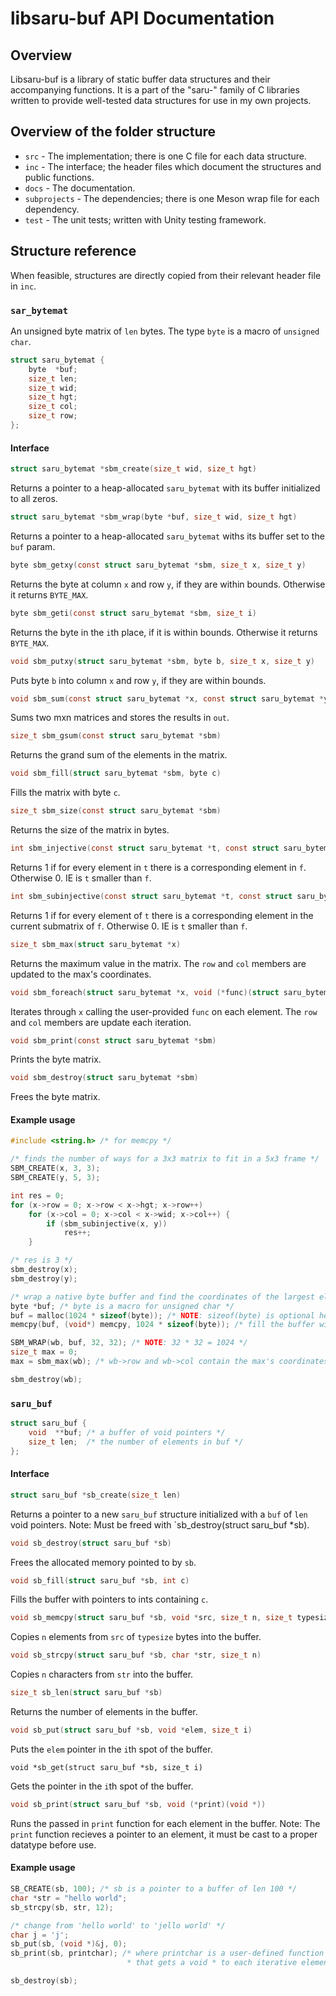 # libsaru-buf API Documentation

## Overview
Libsaru-buf is a library of static buffer data structures and their accompanying functions. It is a part of the "saru-" family of C libraries written to provide well-tested data structures for use in my own projects.

## Overview of the folder structure
- `src` - The implementation; there is one C file for each data structure.
- `inc` - The interface; the header files which document the structures and public functions.
- `docs` - The documentation.
- `subprojects` - The dependencies; there is one Meson wrap file for each dependency.
- `test` - The unit tests; written with Unity testing framework.

## Structure reference
When feasible, structures are directly copied from their relevant header file in `inc`.

### `sar_bytemat`
An unsigned byte matrix of `len` bytes. The type `byte` is a macro of `unsigned char`.
```C
struct saru_bytemat {
    byte  *buf;
    size_t len;
    size_t wid;
    size_t hgt;
    size_t col;
    size_t row;
};
```
#### Interface
```C 
struct saru_bytemat *sbm_create(size_t wid, size_t hgt)
```
Returns a pointer to a heap-allocated `saru_bytemat` with its buffer initialized to all zeros.

```C
struct saru_bytemat *sbm_wrap(byte *buf, size_t wid, size_t hgt)
```
Returns a pointer to a heap-allocated `saru_bytemat` withs its buffer set to the `buf` param.

```C
byte sbm_getxy(const struct saru_bytemat *sbm, size_t x, size_t y)
```
Returns the byte at column `x` and row `y`, if they are within bounds. Otherwise it returns `BYTE_MAX`.

```C
byte sbm_geti(const struct saru_bytemat *sbm, size_t i)
```
Returns the byte in the `i`th place, if it is within bounds. Otherwise it returns `BYTE_MAX`.

```C
void sbm_putxy(struct saru_bytemat *sbm, byte b, size_t x, size_t y)
```
Puts byte `b` into column `x` and row `y`, if they are within bounds. 

```C
void sbm_sum(const struct saru_bytemat *x, const struct saru_bytemat *y, struct saru_bytemat *out)
```
Sums two mxn matrices and stores the results in `out`.

```C
size_t sbm_gsum(const struct saru_bytemat *sbm)
```
Returns the grand sum of the elements in the matrix.

```C
void sbm_fill(struct saru_bytemat *sbm, byte c)
```
Fills the matrix with byte `c`.

```C
size_t sbm_size(const struct saru_bytemat *sbm)
```
Returns the size of the matrix in bytes.

```C
int sbm_injective(const struct saru_bytemat *t, const struct saru_bytemat *f)
```
Returns 1 if for every element in `t` there is a corresponding element in `f`. Otherwise 0. IE is `t` smaller than `f`.

```C
int sbm_subinjective(const struct saru_bytemat *t, const struct saru_bytemat *f)
```
Returns 1 if for every element of `t` there is a corresponding element in the current submatrix of `f`. Otherwise 0. IE is `t` smaller than `f`.

```C
size_t sbm_max(struct saru_bytemat *x)
```
Returns the maximum value in the matrix. The `row` and `col` members are updated to the max's coordinates.

```C
void sbm_foreach(struct saru_bytemat *x, void (*func)(struct saru_bytemat *))
```
Iterates through `x` calling the user-provided `func` on each element. The `row` and `col` members are update each iteration.

```C
void sbm_print(const struct saru_bytemat *sbm)
```
Prints the byte matrix.

```C
void sbm_destroy(struct saru_bytemat *sbm)
```
Frees the byte matrix.

#### Example usage
```C
#include <string.h> /* for memcpy */

/* finds the number of ways for a 3x3 matrix to fit in a 5x3 frame */
SBM_CREATE(x, 3, 3);
SBM_CREATE(y, 5, 3);

int res = 0;
for (x->row = 0; x->row < x->hgt; x->row++)
    for (x->col = 0; x->col < x->wid; x->col++) {
        if (sbm_subinjective(x, y))
            res++;
    }

/* res is 3 */
sbm_destroy(x);
sbm_destroy(y);

/* wrap a native byte buffer and find the coordinates of the largest element */
byte *buf; /* byte is a macro for unsigned char */
buf = malloc(1024 * sizeof(byte)); /* NOTE: sizeof(byte) is optional here (it is always 1) */
memcpy(buf, (void*) memcpy, 1024 * sizeof(byte)); /* fill the buffer with random bytes just because */

SBM_WRAP(wb, buf, 32, 32); /* NOTE: 32 * 32 = 1024 */
size_t max = 0;
max = sbm_max(wb); /* wb->row and wb->col contain the max's coordinates */

sbm_destroy(wb);
```

### `saru_buf`
```C
struct saru_buf {
    void  **buf; /* a buffer of void pointers */
    size_t len;  /* the number of elements in buf */
};
```
#### Interface

```C
struct saru_buf *sb_create(size_t len)
```
Returns a pointer to a new `saru_buf` structure initialized with a `buf` of `len` void pointers.
Note: Must be freed with `sb_destroy(struct saru_buf *sb).

```C
void sb_destroy(struct saru_buf *sb)
```
Frees the allocated memory pointed to by `sb`.

```C
void sb_fill(struct saru_buf *sb, int c)
```
Fills the buffer with pointers to ints containing `c`.

```C
void sb_memcpy(struct saru_buf *sb, void *src, size_t n, size_t typesize)
```
Copies `n` elements from `src` of `typesize` bytes into the buffer.

```C
void sb_strcpy(struct saru_buf *sb, char *str, size_t n)
```
Copies `n` characters from `str` into the buffer.

```C
size_t sb_len(struct saru_buf *sb)
```
Returns the number of elements in the buffer.

```C
void sb_put(struct saru_buf *sb, void *elem, size_t i)
```
Puts the `elem` pointer in the `i`th spot of the buffer.

```
void *sb_get(struct saru_buf *sb, size_t i)
```
Gets the pointer in the `i`th spot of the buffer.

```C
void sb_print(struct saru_buf *sb, void (*print)(void *))
```
Runs the passed in `print` function for each element in the buffer.
Note: The `print` function recieves a pointer to an element, it must be cast to a proper datatype before use.

#### Example usage
```C
SB_CREATE(sb, 100); /* sb is a pointer to a buffer of len 100 */
char *str = "hello world";
sb_strcpy(sb, str, 12);

/* change from 'hello world' to 'jello world' */
char j = 'j';
sb_put(sb, (void *)&j, 0);
sb_print(sb, printchar); /* where printchar is a user-defined function
                          * that gets a void * to each iterative element */

sb_destroy(sb);
```

